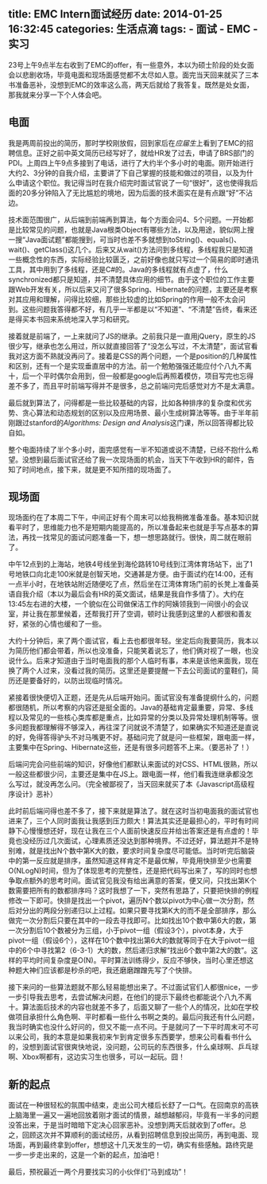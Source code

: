 title: EMC Intern面试经历
date: 2014-01-25 16:32:45
categories: 生活点滴
tags:
	- 面试
	- EMC
	- 实习
---

23号上午9点半左右收到了EMC的offer，有一些意外，本以为硕士阶段的处女面会以悲剧收场，毕竟电面和现场面感觉都不太尽如人意。面完当天回来就买了三本书准备恶补，没想到EMC的效率这么高，两天后就给了我答复。既然是处女面，那我就来分享一下个人体会吧。

## 电面

我是两周前投出的简历，那时学校刚放假，回到家后在*应届生*上看到了EMC的招聘信息。正好之前中英文简历已经写好了，就给HR发了过去，申请了BRS部门的PDI。上周四上午9点多接到了电话，进行了大约半个多小时的电面。刚开始进行大约2、3分钟的自我介绍，主要讲了下自己掌握的技能和做过的项目，以及为什么申请这个职位。我记得当时在我介绍完时面试官说了一句“很好”，这也使得我后面的20多分钟陷入了无比尴尬的境地，因为后面的技术面实在是有点跟“好”不沾边。

技术面范围很广，从后端到前端再到算法，每个方面会问4、5个问题。一开始都是比较常见的问题，也就是Java根类Object有哪些方法，以及用途，貌似网上搜一搜“Java面试题”都能搜到，可当时也差不多就想到toString()、equals()、wait()、getClass()这几个。后来又从wait()方法问到多线程，多线程我只是知道一些概念性的东西，实际经验比较匮乏，之前好像也就只写过一个简易的即时通讯工具，其中用到了多线程，还是C#的。Java的多线程就有点虚了，什么synchronized都只是知道，并不清楚具体应用的细节。由于这个职位的工作主要跟Web开发有关，所以后来又问了很多Spring、Hibernate的问题，主要还是考察对其应用和理解，问得比较细，那些比较虚的比如Spring的作用一般不太会问到。这些问题我答得都不好，有几乎一半都是以“不知道”、“不清楚”告终，看来还是得买本书回来系统地深入学习和研究。

<!--more-->

接着就是前端了，一上来就问了JS的继承。之前我只是一直用jQuery，原生的JS很少写，继承也怎么用过，所以就直接回答了“没怎么写过，不太清楚”，面试官看我对这方面不熟就没再问了。接着是CSS的两个问题，一个是position的几种属性和区别，还有一个是实现垂直居中的方法。前一个勉勉强强还能应付个八九不离十，后一个平时偶尔会用到，但一般都是google后再照着模仿，项目写完也忘得差不多了，而且平时前端写得并不是很多，总之前端问完后感觉对方不是太满意。

最后就到算法了，问得都是一些比较基础的内容，比如各种排序的复杂度和优劣势、贪心算法和动态规划的区别以及应用场景、最小生成树算法等等。由于半年前刚跟过stanford的*Algorithms: Design and Analysis*这门课，所以回答得都比较自如。

整个电面持续了半个多小时，面完感觉有一半不知道或说不清楚，已经不抱什么希望。没想到最后面试官还给了我一次现场面的机会，当天下午收到HR的邮件，告知了时间地点，接下来，就是更不知所措的现场面了。

## 现场面

现场面约在了本周二下午，中间正好有个周末可以给我稍微准备准备。基本知识就看平时了，思维能力也不是短期内能提高的，所以准备起来也就是手写点基本的算法，再找一找常见的面试问题准备一下，想一想思路就行。很快，周二就在眼前了。

中午12点到的上海站，地铁4号线坐到海伦路转10号线到江湾体育场站下，出了1号地铁口向北走100米就是创智天地，交通甚是方便。由于面试约在14:00，还有一点半小时，在地铁站附近随便吃了点，然后坐在江湾体育场门前的长凳上准备英语自我介绍（本以为最后会有HR的英文面试，结果是我自作多情了）。大约在13:45左右进的大楼，一个貌似在公司做保洁工作的阿姨领我到一间很小的会议室，并让我在那里候着，还帮我打开了空调，顿时让我感到这里的人都很和善友好，紧张的心情也缓和了一些。

大约十分钟后，来了两个面试官，看上去也都很年轻。坐定后向我要简历，我本以为简历他们都会带着，所以也没准备，只能笑着说忘了，他们俩对视了一眼，也没说什么。后来才知道由于当时电面我的那个人临时有事，本来是该他来面我，现在换了两个人过来，没看过我的简历。这里还是要提醒一下去公司面试的童鞋们，简历还是要备好的，以防出现临时情况。

紧接着很快便切入正题，还是先从后端开始问。面试官没有准备提纲什么的，问题都很随机，所以考察的内容还是挺全面的。Java的基础肯定最重要，异常、多线程以及常见的一些核心类库都是重点，比如异常的分类以及异常处理机制等等。很多问题我都理解得不够深入，再往深了问就说不清楚了，如果确实不知道还是直说的好，免得答得驴头不对马嘴更不好。基础问完了就是问一些框架，跟电面一样，主要集中在Spring、Hibernate这些，还是有很多问题答不上来。（要恶补了！）

后端问完会问些前端的知识，好像他们都默认来面试的对CSS、HTML很熟，所以一般这些都很少问，主要还是集中在JS上。跟电面一样，他们看我连继承都没怎么写过，就没再怎么问。（完全被鄙视了，当天回来就买了本《Javascript高级程序设计》恶补）

此时前后端问得也差不多了，接下来就是算法了。就在这时当初电面我的面试官也进来了，三个人同时面我让我感到压力颇大！算法其实还是最担心的，平时有时间静下心慢慢想还好，现在让我在三个人面前快速反应并给出答案还是有点虚的！毕竟也没经历过几次面试，心理素质还没达到那种境界。不过还好，算法题并不是特别难，就是找出N个数中第K大的数，要求时间复杂度尽可能低。当时听完后脑袋中的第一反应就是排序，虽然知道这样肯定不是最优解，毕竟用快排至少也需要O(NLogN)时间，但为了体现思考的完整性，还是把代码写出来了，写的同时也想争取点额外的思考时间。面试官见我没有给出满意的答案，便又问，只找出第K个数需要把所有的数都排序吗？这时我想了一下，突然有思路了，只要把快排的例程修改一下即可。快排是找出一个pivot，遍历N个数以pivot为中心做一次分割，然后对分出的两段分别递归以上过程。如果只要寻找第K大的而不是全部排序，那么做完一次分割后只要在其中的一段去寻找即可。比如找出10个数中第6大的数，第一次分割后10个数被分为三组，小于pivot一组（假设3个），pivot本身，大于pivot一组（假设6个），这样在10个数中找出第6大的数就等同于在大于pivot一组中的6个中寻找第2（6-3-1）大的数，然后递归求解“找出6个数中第2大的数”。这样的平均时间复杂度是O(N)。平时算法训练得少，反应不够快，当时心里还想这种题大神们应该都是秒杀的吧，我还磨磨蹭蹭先写了个快排。

接下来问的一些算法题就不那么轻易能想出来了。不过面试官们人都很nice，一步一步引导我去思考，去尝试解决问题，在他们的提示下最终也都能说个八九不离十。算法面后技术的内容也就差不多了，后面又聊了一些个人的情况，比如在学校做项目承担什么角色啊、平时都看一些什么书啊之类的。最后问我还有什么问题，我当时确实也没什么好问的，但又不能一点不问。于是就问了一下平时周末可不可以来公司，我的本意是如果我初来乍到肯定很多东西要学，想来公司看看书什么的，没想到面试官很爽快地说，没问题，公司玩的东西很多，什么桌球啊、乒乓球啊、Xbox啊都有，这边实习生也很多，可以一起玩。囧！

## 新的起点

面试在一种很轻松的氛围中结束，走出公司大楼后长舒了一口气。在回南京的高铁上脑海里一遍又一遍地回放着刚才面试的情景，越想越郁闷，毕竟有一半多的问题没答出来，于是当时暗暗下定决心回家恶补。没想到两天后就收到了offer。总之，回顾这次并不算顺利的面试经历，从看到招聘信息到投出简历，再到电面、现场面，再到最终拿到offer，想想这十几天发生的一切，确实有些感触。路终究是一步一步走出来的，这是一个新的起点，加油吧！

最后，预祝最近一两个月要找实习的小伙伴们“马到成功”！